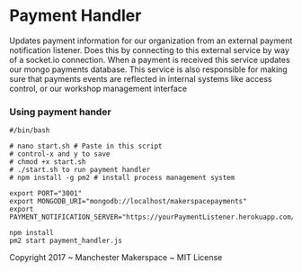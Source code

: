 # Payment Handler

Updates payment information for our organization from an external payment notification listener. Does this by connecting to this external service by way of a socket.io connection. When a payment is received this service updates our mongo payments database. This service is also responsible for making sure that payments events are reflected in internal systems like access control, or our workshop management interface

### Using payment hander

    #/bin/bash

    # nano start.sh # Paste in this script
    # control-x and y to save
    # chmod +x start.sh
    # ./start.sh to run payment handler
    # npm install -g pm2 # install process management system

    export PORT="3001"
    export MONGODB_URI="mongodb://localhost/makerspacepayments"
    export PAYMENT_NOTIFICATION_SERVER="https://yourPaymentListener.herokuapp.com/"

    npm install
    pm2 start payment_handler.js

Copyright 2017 ~ Manchester Makerspace ~ MIT License
